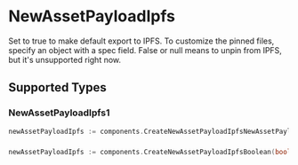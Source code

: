 # NewAssetPayloadIpfs

Set to true to make default export to IPFS. To customize the
pinned files, specify an object with a spec field. False or null
means to unpin from IPFS, but it's unsupported right now.



## Supported Types

### NewAssetPayloadIpfs1

```go
newAssetPayloadIpfs := components.CreateNewAssetPayloadIpfsNewAssetPayloadIpfs1(components.NewAssetPayloadIpfs1{/* values here */})
```

### 

```go
newAssetPayloadIpfs := components.CreateNewAssetPayloadIpfsBoolean(bool{/* values here */})
```

